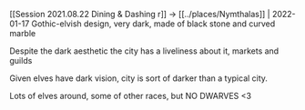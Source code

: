 [[Session 2021.08.22 Dining & Dashing r]] -> [[../places/Nymthalas]] | 2022-01-17
Gothic-elvish design, very dark, made of black stone and curved marble

Despite the dark aesthetic the city has a liveliness about it, markets and guilds

Given elves have dark vision, city is sort of darker than a typical city.

  

Lots of elves around, some of other races, but NO DWARVES <3
